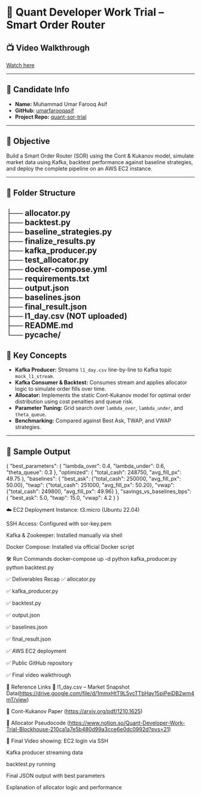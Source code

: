 # 🚀 Quant Developer Work Trial – Smart Order Router

## 📺 Video Walkthrough  
[Watch here](https://youtu.be/O7i47sieQBQ)

---

## 👤 Candidate Info
- **Name:** Muhammad Umar Farooq Asif 
- **GitHub:** [umarfarooqasif](https://github.com/umarfarooqasif)  
- **Project Repo:** [quant-sor-trial](https://github.com/umarfarooqasif/quant-sor-trial)

---

## 🎯 Objective

Build a Smart Order Router (SOR) using the Cont & Kukanov model, simulate market data using Kafka, backtest performance against baseline strategies, and deploy the complete pipeline on an AWS EC2 instance.

---

## 📂 Folder Structure

├── allocator.py  
├── backtest.py  
├── baseline_strategies.py  
├── finalize_results.py  
├── kafka_producer.py  
├── test_allocator.py  
├── docker-compose.yml  
├── requirements.txt  
├── output.json  
├── baselines.json  
├── final_result.json  
├── l1_day.csv (NOT uploaded)  
├── README.md  
└── __pycache__/  
---

## 🧠 Key Concepts

- **Kafka Producer:** Streams `l1_day.csv` line-by-line to Kafka topic `mock_l1_stream`.  
- **Kafka Consumer & Backtest:** Consumes stream and applies allocator logic to simulate order fills over time.  
- **Allocator:** Implements the static Cont-Kukanov model for optimal order distribution using cost penalties and queue risk.  
- **Parameter Tuning:** Grid search over `lambda_over`, `lambda_under`, and `theta_queue`.  
- **Benchmarking:** Compared against Best Ask, TWAP, and VWAP strategies.

---

## 🧪 Sample Output


{
  "best_parameters": {
    "lambda_over": 0.4,
    "lambda_under": 0.6,
    "theta_queue": 0.3
  },
  "optimized": {
    "total_cash": 248750,
    "avg_fill_px": 49.75
  },
  "baselines": {
    "best_ask": {"total_cash": 250000, "avg_fill_px": 50.00},
    "twap": {"total_cash": 251000, "avg_fill_px": 50.20},
    "vwap": {"total_cash": 249800, "avg_fill_px": 49.96}
  },
  "savings_vs_baselines_bps": {
    "best_ask": 5.0,
    "twap": 15.0,
    "vwap": 4.2
  }
}

☁️ EC2 Deployment
Instance: t3.micro (Ubuntu 22.04)

SSH Access: Configured with sor-key.pem

Kafka & Zookeeper: Installed manually via shell

Docker Compose: Installed via official Docker script

🛠️ Run Commands
docker-compose up -d
python kafka_producer.py
python backtest.py

✅ Deliverables Recap
✅ allocator.py

✅ kafka_producer.py

✅ backtest.py

✅ output.json

✅ baselines.json

✅ final_result.json

✅ AWS EC2 deployment

✅ Public GitHub repository

✅ Final video walkthrough

🔗 Reference Links
📁 l1_day.csv – Market Snapshot Data(https://drive.google.com/file/d/1mmxHtT9L5vcTTbHay15piPeiDB2wm4mT/view)

📄 Cont-Kukanov Paper (https://arxiv.org/pdf/1210.1625)

🧠 Allocator Pseudocode (https://www.notion.so/Quant-Developer-Work-Trial-Blockhouse-210ca1a7e5b480d99a3cce6e0dc0992d?pvs=21)

🎥 Final Video showing:
EC2 login via SSH

Kafka producer streaming data

backtest.py running

Final JSON output with best parameters

Explanation of allocator logic and performance


